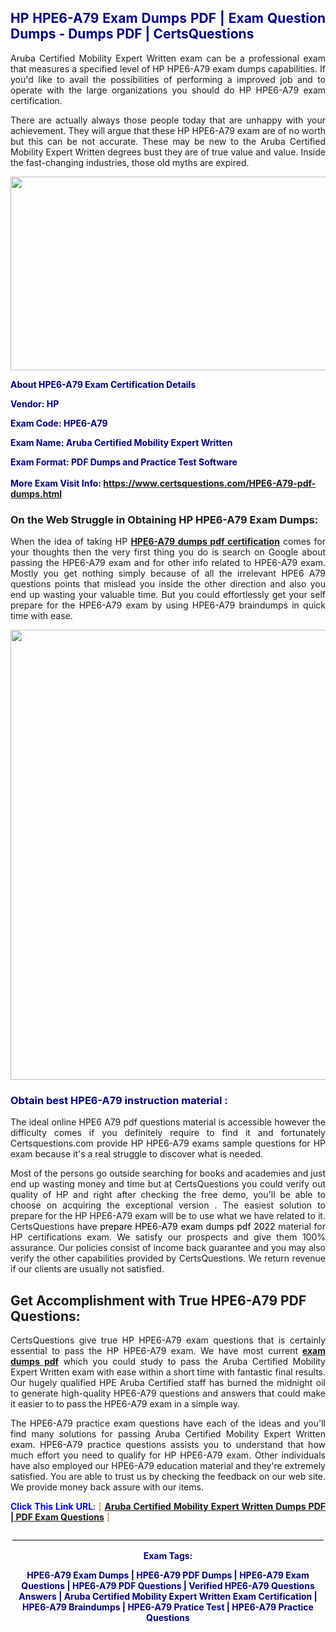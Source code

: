 <h2 style="text-align: justify;"><span style="color: #000080;">HP HPE6-A79 Exam Dumps PDF | Exam Question Dumps - Dumps PDF | CertsQuestions</span></h2>
<p style="text-align: justify;">Aruba Certified Mobility Expert Written exam can be a professional exam that measures a specified level of HP  HPE6-A79 exam dumps capabilities. If you'd like to avail the possibilities of performing a improved job and to operate with the large organizations you should do HP HPE6-A79 exam certification.</p>
<p style="text-align: justify;">There are actually always those people today that are unhappy with your achievement. They will argue that these HP  HPE6-A79 exam are of no worth but this can be not accurate. These may be new to the Aruba Certified Mobility Expert Written degrees bust they are of true value and value. Inside the fast-changing industries, those old myths are expired.</p>
<p><img style="display: block; margin-left: auto; margin-right: auto;" src="https://i.imgur.com/eaP4ae9.png" width="840" height="310" /></p>
<p><span style="color: #000080;"><strong>About HPE6-A79 Exam Certification Details</strong></span></p>
<p><span style="color: #000080;"><strong>Vendor: HP<br /></strong></span></p>
<p><span style="color: #000080;"><strong>Exam Code: HPE6-A79</strong></span></p>
<p><span style="color: #000080;"><strong>Exam Name: Aruba Certified Mobility Expert Written</strong></span></p>
<p><span style="color: #000080;"><strong>Exam Format: PDF Dumps and Practice Test Software<br /><br />More Exam Visit Info: <span style="color: #ff6600;"><a href="https://www.certsquestions.com/HPE6-A79-pdf-dumps.html">https://www.certsquestions.com/HPE6-A79-pdf-dumps.html</a></span></strong></span></p>
<h3>On the Web Struggle in Obtaining HP HPE6-A79 Exam Dumps:</h3>
<p style="text-align: justify;">When the idea of taking HP <a href="https://www.certsquestions.com/HPE6-A79-pdf-dumps.html"><strong> HPE6-A79 dumps pdf certification</strong></a> comes for your thoughts then the very first thing you do is search on Google about passing the HPE6-A79 exam and for other info related to HPE6-A79 exam. Mostly you get nothing simply because of all the irrelevant HPE6 A79 questions points that mislead you inside the other direction and also you end up wasting your valuable time. But you could effortlessly get your self prepare for the HPE6-A79 exam by using HPE6-A79 braindumps in quick time with ease.</p>
<p><a href="https://www.certsquestions.com/HPE6-A79-pdf-dumps.html"><img style="display: block; margin-left: auto; margin-right: auto;" src="https://i.imgur.com/pxhoKQ2.png" width="720" /></a></p>
<h3><span style="color: #000080;">Obtain best  HPE6-A79 instruction material :</span></h3>
<p style="text-align: justify;">The ideal online HPE6 A79 pdf questions material is accessible however the difficulty comes if you definitely require to find it and fortunately Certsquestions.com provide HP HPE6-A79 exams sample questions for HP  exam because it's a real struggle to discover what is needed.</p>
<p style="text-align: justify;">Most of the persons go outside searching for books and academies and just end up wasting money and time but at CertsQuestions you could verify out quality of HP  and right after checking the free demo, you'll be able to choose on acquiring the exceptional version . The easiest solution to prepare for the HP HPE6-A79 exam will be to use what we have related to it. CertsQuestions have <span style="color: #000000;">prepare HPE6-A79 exam dumps pdf 2022</span> material for HP certifications exam. We satisfy our prospects and give them 100% assurance. Our policies consist of income back guarantee and you may also verify the other capabilities provided by CertsQuestions. We return revenue if our clients are usually not satisfied.</p>
<h2>Get Accomplishment with True HPE6-A79 PDF Questions:</h2>
<p style="text-align: justify;">CertsQuestions give true HP HPE6-A79 exam questions that is certainly essential to pass the HP  HPE6-A79 exam. We have most current<strong>&nbsp;<a href="https://www.certsquestions.com/">exam dumps pdf</a></strong>&nbsp;which you could study to pass the Aruba Certified Mobility Expert Written exam with ease within a short time with fantastic final results. Our hugely qualified HPE Aruba Certified staff has burned the midnight oil to generate high-quality HPE6-A79 questions and answers that could make it easier to to pass the HPE6-A79 exam in a simple way.</p>
<p style="text-align: justify;">The HPE6-A79 practice exam questions have each of the ideas and you'll find many solutions for passing Aruba Certified Mobility Expert Written exam. HPE6-A79 practice questions assists you to understand that how much effort you need to qualify for HP  HPE6-A79 exam. Other individuals have also employed our HPE6-A79 education material and they're extremely satisfied. You are able to trust us by checking the feedback on our web site. We provide money back assure with our items.</p>
<p style="text-align: justify;"><span style="color: #0000ff;"><strong>Click This Link URL</strong>:</span> <span style="color: #ff6600;">[ <strong><a href="https://www.certsquestions.com/hpe-aruba-certified-certification.html">Aruba Certified Mobility Expert Written Dumps PDF | PDF Exam Questions</a></strong> ]</span></p>
<p style="text-align: center;">______________________________________________________________________________</p>
<p style="text-align: center;"><span style="color: #000080;"><strong>Exam Tags:</strong></span></p>
<p style="text-align: center;"><span style="color: #000080;"><strong>HPE6-A79 Exam Dumps | HPE6-A79 PDF Dumps | HPE6-A79 Exam Questions | HPE6-A79 PDF Questions | Verified HPE6-A79 Questions Answers | Aruba Certified Mobility Expert Written Exam Certification | HPE6-A79 Braindumps | HPE6-A79 Pratice Test | HPE6-A79 Practice Questions</strong></span></p>
